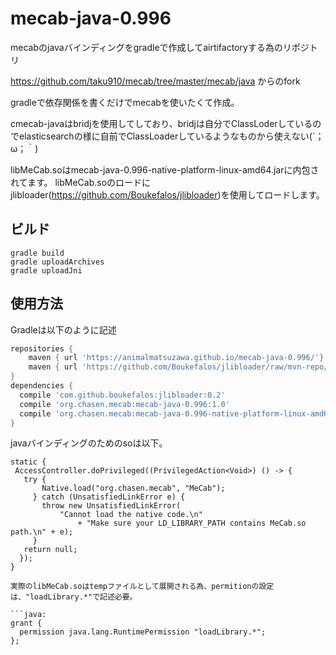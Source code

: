 mecab-java-0.996
====
mecabのjavaバインディングをgradleで作成してairtifactoryする為のリポジトリ

<https://github.com/taku910/mecab/tree/master/mecab/java> からのfork

gradleで依存関係を書くだけでmecabを使いたくて作成。

cmecab-javaはbridjを使用してしており、bridjは自分でClassLoderしているのでelasticsearchの様に自前でClassLoaderしているようなものから使えない(´；ω；｀)

libMeCab.soはmecab-java-0.996-native-platform-linux-amd64.jarに内包されてます。
libMeCab.soのロードにjlibloader(<https://github.com/Boukefalos/jlibloader>)を使用してロードします。

## ビルド

```
gradle build
gradle uploadArchives
gradle uploadJni
```

## 使用方法

Gradleは以下のように記述

```java:build.gradle
repositories {
    maven { url 'https://animalmatsuzawa.github.io/mecab-java-0.996/'}
    maven { url 'https://github.com/Boukefalos/jlibloader/raw/mvn-repo/' }
}
dependencies {
  compile 'com.github.boukefalos:jlibloader:0.2'
  compile 'org.chasen.mecab:mecab-java-0.996:1.0'
  compile 'org.chasen.mecab:mecab-java-0.996-native-platform-linux-amd64:1.0'
}
```

javaバインディングのためのsoは以下。

```java:
static {
 AccessController.doPrivileged((PrivilegedAction<Void>) () -> {
   try {
       Native.load("org.chasen.mecab", "MeCab");
     } catch (UnsatisfiedLinkError e) {
       throw new UnsatisfiedLinkError(
           "Cannot load the native code.\n"
               + "Make sure your LD_LIBRARY_PATH contains MeCab.so path.\n" + e);
     }
   return null;
  });
}

実際のlibMeCab.soはtempファイルとして展開される為、permitionの設定は、"loadLibrary.*"で記述必要。

```java:
grant {
  permission java.lang.RuntimePermission "loadLibrary.*";
};
```
